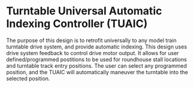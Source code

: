 # Turntable Universal Automatic Indexing Controller (TUAIC)

The purpose of this design is to retrofit universally to any model train
turntable drive system, and provide automatic indexing. This design uses
drive system feedback to control drive motor output. It allows for user
defined/programmed postitions to be used for roundhouse stall locations and
turntable track entry positions. The user can select any programmed
position, and the TUAIC will automatically maneuver the turntable into the
selected position.
